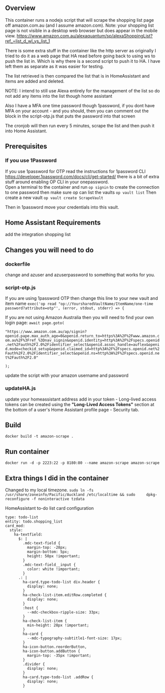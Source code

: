 ## Overview
This container runs a nodejs script that will scrape the shopping list page off amazon.com.au (and I assume amazon.com). Note: your shopping list page is not visible in a desktop web browser but does appear in the mobile view. 
https://www.amazon.com.au/alexaquantum/sp/alexaShoppingList?ref_=list_d_wl_ys_list_1

There is some extra stuff in the container like the http server as originally I tried to do it as a web page that HA read before going back to using ws to push the list in. Which is why there is a second script to push it to HA.  I have left them as separate as it was easier for testing.

The list retrieved is then compared the list that is in HomeAssistant and items are added and deleted. 

NOTE: I  intend to still use Alexa entirely for the management of the list so do not add any items into the list though home assistant

Also I have a MFA one time password though 1password, if you dont have MFA on your account - and you should, then you can comment out the block in the script-otp.js that puts the password into that screen

The cronjob will then run every 5 minutes, scrape the list and then push it into Home Assistant.



## Prerequisites
### If you use 1Password
If you use 1password for OTP read the instructions for 1password CLI https://developer.1password.com/docs/cli/get-started/ there is a bit of extra stuff around enabling OP CLI in your onepassword.  
Open a terminal to the container and run 
`op signin` 
to create the connection to one password then make sure op can list the vaults
`op vault list`
Then create a new vault
`op vault create ScrapeVault` 

Then in 1password move your credentials into this vault.

## Home Assistant Requirements

add the integration shopping list
## Changes you will need to do

### dockerfile
change and azuser and azuserpassword to something that works for you.
### script-otp.js
If you are using 1password OTP then change this line to your new vault and item name
`exec('op read "op://YoursharedVaultName/ItemName/one-time password?attribute=otp"', (error, stdout, stderr) => {`

If you are not using Amazon Australia then you will need to find your own login page:
`await page.goto(`

`"https://www.amazon.com.au/ap/signin?openid.pape.max_auth_age=0&openid.return_to=https%3A%2F%2Fwww.amazon.com.au%2F%3Fref_%3Dnav_signin&openid.identity=http%3A%2F%2Fspecs.openid.net%2Fauth%2F2.0%2Fidentifier_select&openid.assoc_handle=auflex&openid.mode=checkid_setup&openid.claimed_id=http%3A%2F%2Fspecs.openid.net%2Fauth%2F2.0%2Fidentifier_select&openid.ns=http%3A%2F%2Fspecs.openid.net%2Fauth%2F2.0"`

`);`

update the script with your amazon username and password

### updateHA.js
update your homeassistant address
add in your token - Long-lived access tokens can be created using the **"Long-Lived Access Tokens"** section at the bottom of a user's Home Assistant profile page - Security tab.

## Build
   `docker build -t amazon-scrape .`

## Run container

   `docker run -d -p 2223:22 -p 8180:80 --name amazon-scrape amazon-scrape`


## Extra things I did in the container
Changed to my local timezone.
`sudo ln -fs /usr/share/zoneinfo/Pacific/Auckland /etc/localtime && sudo     dpkg-reconfigure -f noninteractive tzdata`




HomeAssistant to-do list card configuration

```
type: todo-list
entity: todo.shopping_list
card_mod:
  style:
    ha-textfield:
      $: |
        .mdc-text-field {
          margin-top: -28px;
          margin-bottom: 5px;
          height: 50px !important;
        }
        .mdc-text-field__input {
          color: white !important;
        }
      .: |
        ha-card.type-todo-list div.header {
          display: none;
        }
        ha-check-list-item.editRow.completed {
          display: none;
        }
        :host {
          --mdc-checkbox-ripple-size: 33px;
        }
        ha-check-list-item {
          min-height: 28px !important;
        }
        ha-card {
          --mdc-typography-subtitle1-font-size: 17px;
        }
        ha-icon-button.reorderButton,
        ha-icon-button.addButton {
          margin-top: -35px !important;
        }
        .divider {
          display: none;
        }
        ha-card.type-todo-list .addRow {
          display: none;
        }

```